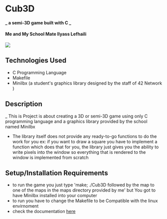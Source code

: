 # Cub3D

#### _ a semi-3D game built with C _

#### Me and My School Mate Ilyass Lefhaili
<a href="https://github.com/ytouate/Cub3D/graphs/contributors">
  <img src="https://contrib.rocks/image?repo=ytouate/Cub3D" />
</a>

## Technologies Used

* C Programming Language
* Makefile
* Minilbx (a student's graphics library designed by the staff of 42 Network )

## Description

_ This is Project is about creating a 3D or semi-3D game using only C programming language and a graphics library provided by the school named Minilbx
- The library itself does not provide any ready-to-go functions to do the work for you ex: if you want to draw a square you have to implement a function which does that for you, the library just gives you the ability to write pixels into the window so everything that is rendered to the window is implemented from scratch

## Setup/Installation Requirements

* to run the game you just type 'make; ./Cub3D followed by the map to one of the maps in the maps directory provided by me' but You got to have Minilbx installed into your computer
* to run you have to change the Makefile to be Compatible with the linux envirnoment 
* check the documentation <a href="https://harm-smits.github.io/42docs/libs/minilibx/getting_started.html">here</a>
